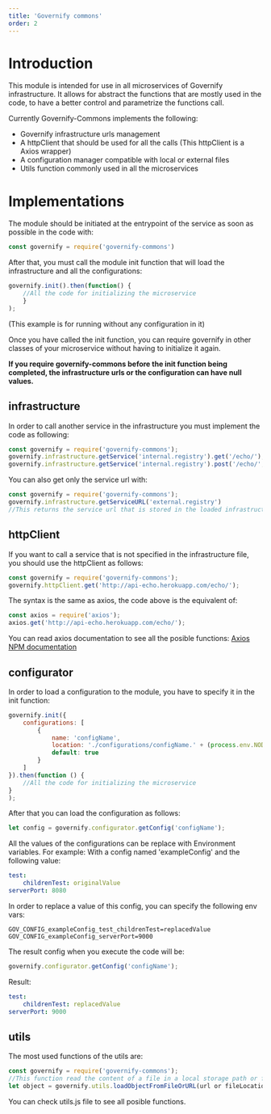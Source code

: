 ```yaml
---
title: 'Governify commons'
order: 2
---
```


# Introduction
This module is intended for use in all microservices of Governify infrastructure.
It allows for abstract the functions that are mostly used in the code, to have a better control and parametrize the functions call.

Currently Governify-Commons implements the following:
- Governify infrastructure urls management
- A httpClient that should be used for all the calls (This httpClient is a Axios wrapper)
- A configuration manager compatible with local or external files
- Utils function commonly used in all the microservices

# Implementations

The module should be initiated at the entrypoint of the service as soon as possible in the code with:
```javascript
const governify = require('governify-commons')
```

After that, you must call the module init function that will load the infrastructure and all the configurations:
```javascript
governify.init().then(function() {
    //All the code for initializing the microservice
    }
);
```

(This example is for running without any configuration in it)

Once you have called the init function, you can require governify in other classes of your microservice without having to initialize it again.

**If you require governify-commons before the init function being completed, the infrastructure urls or the configuration can have null values.**

## infrastructure

   In order to call another service in the infrastructure you must implement the code as following:
```javascript
const governify = require('governify-commons');
governify.infrastructure.getService('internal.registry').get('/echo/');
governify.infrastructure.getService('internal.registry').post('/echo/', {body}, {config});
```

You can also get only the service url with:
```javascript
const governify = require('governify-commons');
governify.infrastructure.getServiceURL('external.registry')
//This returns the service url that is stored in the loaded infrastructure file as (external.registry)
```
      

## httpClient

If you want to call a service that is not specified in the infrastructure file, you should use the httpClient as follows:

```javascript
const governify = require('governify-commons');
governify.httpClient.get('http://api-echo.herokuapp.com/echo/');
```

 The syntax is the same as axios, the code above is the equivalent of:

```javascript
const axios = require('axios');
axios.get('http://api-echo.herokuapp.com/echo/');
```
    
You can read axios documentation to see all the posible functions:
[Axios NPM documentation](https://www.npmjs.com/package/axios)

## configurator

In order to load a configuration to the module, you have to specify it in the init function:

```javascript
governify.init({
    configurations: [
        {
            name: 'configName',
            location: './configurations/configName.' + (process.env.NODE_ENV || 'development') + '.yaml',
            default: true
        }
    ]
}).then(function () {
    //All the code for initializing the microservice
}
);
```

After that you can load the configuration as follows:

```javascript
let config = governify.configurator.getConfig('configName');
 ``` 

 All the values of the configurations can be replace with Environment variables. 
 For example:
 With a config named 'exampleConfig' and the following value:


```yaml
test:
    childrenTest: originalValue
serverPort: 8080
```   

In order to replace a value of this config, you can specify the following env vars:


```
GOV_CONFIG_exampleConfig_test_childrenTest=replacedValue
GOV_CONFIG_exampleConfig_serverPort=9000
```

The result config when you execute the code will be:
```javascript
governify.configurator.getConfig('configName');
```    
Result:

```yaml
test:
    childrenTest: replacedValue
serverPort: 9000
```
    

## utils

The most used functions of the utils are:
```javascript
const governify = require('governify-commons');
//This function read the content of a file in a local storage path or from a external url
let object = governify.utils.loadObjectFromFileOrURL(url or fileLocation);
```
    
You can check utils.js file to see all posible functions.
